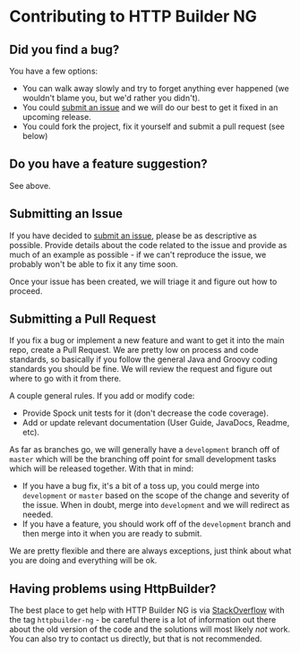 # Contributing to HTTP Builder NG

## Did you find a bug?

You have a few options:

* You can walk away slowly and try to forget anything ever happened (we wouldn't blame you, but we'd rather you didn't).
* You could [submit an issue](https://github.com/http-builder-ng/http-builder-ng/issues/new) and we will do our best to get it fixed in an upcoming release.
* You could fork the project, fix it yourself and submit a pull request (see below)

## Do you have a feature suggestion?

See above.

## Submitting an Issue

If you have decided to [submit an issue](https://github.com/http-builder-ng/http-builder-ng/issues/new), please be as descriptive as possible. Provide details about the code related to the issue and provide as much of an example as possible - if we can't reproduce the issue, we probably won't be able to fix it any time soon.

Once your issue has been created, we will triage it and figure out how to proceed.

## Submitting a Pull Request

If you fix a bug or implement a new feature and want to get it into the main repo, create a Pull Request. We are pretty low on process and code standards, so basically if you follow the general Java and Groovy coding standards you should be fine. We will review the request and figure out where to go with it from there.

A couple general rules. If you add or modify code:

* Provide Spock unit tests for it (don't decrease the code coverage).
* Add or update relevant documentation (User Guide, JavaDocs, Readme, etc). 

As far as branches go, we will generally have a `development` branch off of `master` which will be the branching off point for small development tasks which will be released together. With that in mind:

* If you have a bug fix, it's a bit of a toss up, you could merge into `development` or `master` based on the scope of the change and severity of the issue. When in doubt, merge into `development` and we will redirect as needed.
* If you have a feature, you should work off of the `development` branch and then merge into it when you are ready to submit.

We are pretty flexible and there are always exceptions, just think about what you are doing and everything will be ok.

## Having problems using HttpBuilder?

The best place to get help with HTTP Builder NG is via [StackOverflow](http://stackoverflow.com/) with the tag `httpbuilder-ng` - be careful there is a lot of information out there about the old version of the code and the solutions will most likely _not_ work. You can also try to contact us directly, but that is not recommended.
